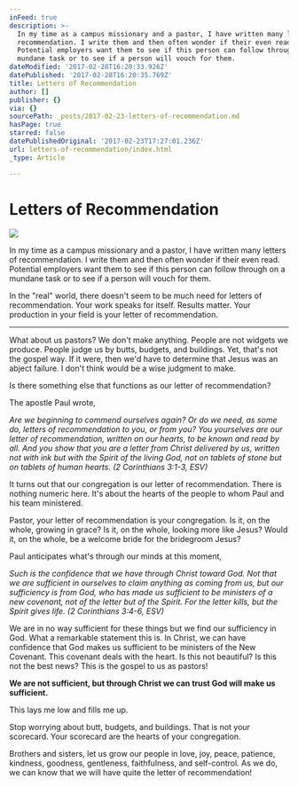 ```yaml
---
inFeed: true
description: >-
  In my time as a campus missionary and a pastor, I have written many letters of
  recommendation. I write them and then often wonder if their even read.
  Potential employers want them to see if this person can follow through on a
  mundane task or to see if a person will vouch for them.
dateModified: '2017-02-28T16:20:33.926Z'
datePublished: '2017-02-28T16:20:35.769Z'
title: Letters of Recommendation
author: []
publisher: {}
via: {}
sourcePath: _posts/2017-02-23-letters-of-recommendation.md
hasPage: true
starred: false
datePublishedOriginal: '2017-02-23T17:27:01.236Z'
url: letters-of-recommendation/index.html
_type: Article

---
```

# Letters of Recommendation
![](https://the-grid-user-content.s3-us-west-2.amazonaws.com/c98805df-f211-4b86-b173-32ed5e0c0510.jpg)

In my time as a campus missionary and a pastor, I have written many letters of recommendation. I write them and then often wonder if their even read. Potential employers want them to see if this person can follow through on a mundane task or to see if a person will vouch for them.

In the "real" world, there doesn't seem to be much need for letters of recommendation. Your work speaks for itself. Results matter. Your production in your field is your letter of recommendation.

---

What about us pastors? We don't make anything. People are not widgets we produce. People judge us by butts, budgets, and buildings. Yet, that's not the gospel way. If it were, then we'd have to determine that Jesus was an abject failure. I don't think would be a wise judgment to make.

Is there something else that functions as our letter of recommendation?

The apostle Paul wrote,

_Are we beginning to commend ourselves again? Or do we need, as some do, letters of recommendation to you, or from you? You yourselves are our letter of recommendation, written on our hearts, to be known and read by all. And you show that you are a letter from Christ delivered by us, written not with ink but with the Spirit of the living God, not on tablets of stone but on tablets of human hearts. (2 Corinthians 3:1-3, ESV)_

It turns out that our congregation is our letter of recommendation. There is nothing numeric here. It's about the hearts of the people to whom Paul and his team ministered.

Pastor, your letter of recommendation is your congregation. Is it, on the whole, growing in grace? Is it, on the whole, looking more like Jesus? Would it, on the whole, be a welcome bride for the bridegroom Jesus?

Paul anticipates what's through our minds at this moment,

_Such is the confidence that we have through Christ toward God. Not that we are sufficient in ourselves to claim anything as coming from us, but our sufficiency is from God, who has made us sufficient to be ministers of a new covenant, not of the letter but of the Spirit. For the letter kills, but the Spirit gives life. (2 Corinthians 3:4-6, ESV)_

We are in no way sufficient for these things but we find our sufficiency in God. What a remarkable statement this is. In Christ, we can have confidence that God makes us sufficient to be ministers of the New Covenant. This covenant deals with the heart. Is this not beautiful? Is this not the best news? This is the gospel to us as pastors!

**We are not sufficient, but through Christ we can trust God will make us sufficient.**

This lays me low and fills me up.

Stop worrying about butt, budgets, and buildings. That is not your scorecard. Your scorecard are the hearts of your congregation.

Brothers and sisters, let us grow our people in love, joy, peace, patience, kindness, goodness, gentleness, faithfulness, and self-control. As we do, we can know that we will have quite the letter of recommendation!